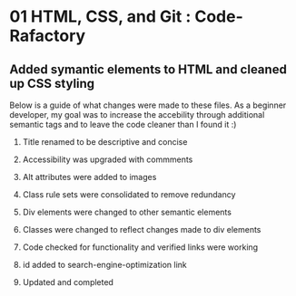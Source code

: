 # 01 HTML, CSS, and Git : Code-Rafactory

## Added symantic elements to HTML and cleaned up CSS styling

Below is a guide of what changes were made to these files. As a beginner developer, my goal was to increase the accebility through additional semantic tags and to leave the code cleaner than I found it :)

1. Title renamed to be descriptive and concise

2. Accessibility was upgraded with commments

3. Alt attributes were added to images

4. Class rule sets were consolidated to remove redundancy

5. Div elements were changed to other semantic elements

6. Classes were changed to reflect changes made to div elements

7. Code checked for functionality and verified links were working

8. id added to search-engine-optimization link

9. Updated and completed
